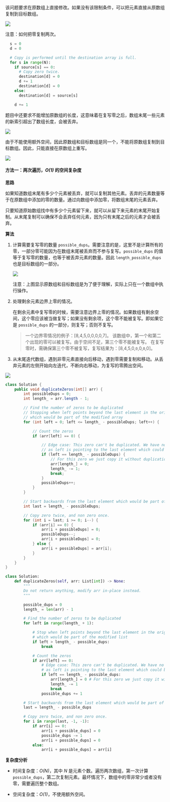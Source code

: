 该问题要求在原数组上直接修改。如果没有该限制条件，可以把元素直接从原数组复制到目标数组。

![](https://pic.leetcode-cn.com/Figures/1089/1089_Duplicate_Zeros_1.png)


注意：如何把零复制两次。

```python [snippet1-Python]
  s = 0
  d = 0

  # Copy is performed until the destination array is full.
  for s in range(N):
    if source[s] == 0:
      # Copy zero twice.
      destination[d] = 0
      d += 1
      destination[d] = 0
    else:
      destination[d] = source[s]

    d += 1
```

题目中还要求不能增加原数组的长度，这意味着在复写零之后，数组末尾一些元素的新索引超出了数组长度，会被丢弃。

![](https://pic.leetcode-cn.com/Figures/1089/1089_Duplicate_Zeros_2.png)

由于不能使用额外空间，因此原数组和目标数组是同一个，不能将原数组复制到目标数组。因此，只能直接在原数组上重写。

![](https://pic.leetcode-cn.com/Figures/1089/1089_Duplicate_Zeros_3.png)


#### 方法一：两次遍历，*O(1)* 的空间复杂度

**思路**

如果知道数组末尾有多少个元素被丢弃，就可以复制其他元素。丢弃的元素数量等于在原数组中添加的零的数量。通过向数组中添加零，将数组末尾的元素丢弃。

只要知道原始数组找中有多少个元素留下来，就可以从留下来元素的末尾开始复制。从末尾复制可以确保不会丢弃任何元素，因为只有末尾之后的元素才会被丢弃。

**算法**

1. 计算需要复写零的数量 `possible_dups`。需要注意的是，这里不是计算所有的零，一部分零可能因为在数组末尾被丢弃而不参与复写。`possible_dups` 的值等于复写零的数量，也等于被丢弃元素的数量。因此 `length_possible_dups` 也是目标数组的一部分。

    ![](https://pic.leetcode-cn.com/Figures/1089/1089_Duplicate_Zeros_4.png)

    注意：上图显示原数组和目标数组是为了便于理解，实际上只在一个数组中执行操作。

2. 处理剩余元素边界上零的情况。

    在剩余元素中复写零的时候，需要注意边界上零的情况。如果数组有剩余空间，这个零应该被当做复写；如果没有剩余项，这个零不能被复写。即如果它是 `possible_dups` 的一部分，则复写；否则不复写。

    > 一个边界零情况的例子：[8,4,5,0,0,0,0,7]。
    该数组中，第一个和第二个出现的零可以被复写。由于空间不足，第三个零不能被复写。
    在复写零时，需确保第三个零不被复写，复写结果为：[8,4,5,0,`0`,0,`0`,0]。

3. 从末尾迭代数组，遇到非零元素直接向后移动，遇到零需要复制和移动。从丢弃元素的左侧开始向左迭代，不断向右移动，为复写的零腾出空间。

![](https://pic.leetcode-cn.com/Figures/1089/1089_Duplicate_Zeros_5.png)

```java [solution1-Java]
class Solution {
    public void duplicateZeros(int[] arr) {
        int possibleDups = 0;
        int length_ = arr.length - 1;

        // Find the number of zeros to be duplicated
        // Stopping when left points beyond the last element in the original array
        // which would be part of the modified array
        for (int left = 0; left <= length_ - possibleDups; left++) {

            // Count the zeros
            if (arr[left] == 0) {

                // Edge case: This zero can't be duplicated. We have no more space,
                // as left is pointing to the last element which could be included  
                if (left == length_ - possibleDups) {
                    // For this zero we just copy it without duplication.
                    arr[length_] = 0;
                    length_ -= 1;
                    break;
                }
                possibleDups++;
            }
        }

        // Start backwards from the last element which would be part of new array.
        int last = length_ - possibleDups;

        // Copy zero twice, and non zero once.
        for (int i = last; i >= 0; i--) {
            if (arr[i] == 0) {
                arr[i + possibleDups] = 0;
                possibleDups--;
                arr[i + possibleDups] = 0;
            } else {
                arr[i + possibleDups] = arr[i];
            }
        }
    }
}
```

```python [solution1-Python]
class Solution:
    def duplicateZeros(self, arr: List[int]) -> None:
        """
        Do not return anything, modify arr in-place instead.
        """

        possible_dups = 0
        length_ = len(arr) - 1

        # Find the number of zeros to be duplicated
        for left in range(length_ + 1):

            # Stop when left points beyond the last element in the original list
            # which would be part of the modified list
            if left > length_ - possible_dups:
                break

            # Count the zeros
            if arr[left] == 0:
                # Edge case: This zero can't be duplicated. We have no more space,
                # as left is pointing to the last element which could be included  
                if left == length_ - possible_dups:
                    arr[length_] = 0 # For this zero we just copy it without duplication.
                    length_ -= 1
                    break
                possible_dups += 1

        # Start backwards from the last element which would be part of new list.
        last = length_ - possible_dups

        # Copy zero twice, and non zero once.
        for i in range(last, -1, -1):
            if arr[i] == 0:
                arr[i + possible_dups] = 0
                possible_dups -= 1
                arr[i + possible_dups] = 0
            else:
                arr[i + possible_dups] = arr[i]
```

**复杂度分析**

* 时间复杂度：*O(N)*，其中 *N* 是元素个数。遍历两次数组，第一次计算 `possible_dups`，第二次复制元素。最坏情况下，数组中的零非常少或者没有零，需要遍历整个数组。

* 空间复杂度：*O(1)*，不使用额外空间。